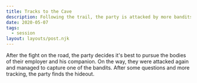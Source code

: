 ```yaml
---
title: Tracks to the Cave
description: Following the trail, the party is attacked by more bandits, one of whom the party captures. They find the bandits' hideout.
date: 2020-05-07
tags:
  - session
layout: layouts/post.njk
---
```


After the fight on the road, the party decides it's best to pursue the bodies of their employer and his companion. On the way, they were attacked again and managed to capture one of the bandits. After some questions and more tracking, the party finds the hideout.